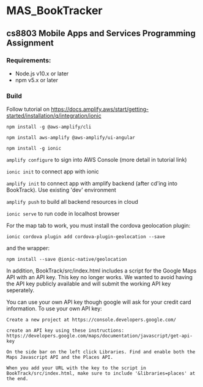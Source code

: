 # MAS_BookTracker
## cs8803 Mobile Apps and Services Programming Assignment
### Requirements:
- Node.js v10.x or later
- npm v5.x or later

### Build
  Follow tutorial on https://docs.amplify.aws/start/getting-started/installation/q/integration/ionic
  
  `npm install -g @aws-amplify/cli`
  
  `npm install aws-amplify @aws-amplify/ui-angular`
  
  `npm install -g ionic`
  
  `amplify configure` to sign into AWS Console (more detail in tutorial link)
  
  `ionic init` to connect app with ionic
  
  `amplify init` to connect app with amplify backend (after cd'ing into BookTrack). Use existing 'dev' environment
  
  `amplify push` to build all backend resources in cloud
  
  `ionic serve` to run code in localhost browser
  
  For the map tab to work, you must install the cordova geolocation plugin:
  
  `ionic cordova plugin add cordova-plugin-geolocation --save`
  
  and the wrapper:
  
  `npm install --save @ionic-native/geolocation`
  
   In addition, BookTrack/src/index.html includes a script for the Google Maps API with an API key. This key no longer works. We wanted to avoid having the API key publicly available and will submit the working API key seperately. 

   You can use your own API key though google will ask for your credit card information. To use your own API key:
  
  
    Create a new project at https://console.developers.google.com/

    create an API key using these instructions: https://developers.google.com/maps/documentation/javascript/get-api-key 

    On the side bar on the left click Libraries. Find and enable both the Maps Javascript API and the Places API.

    When you add your URL with the key to the script in BookTrack/src/index.html, make sure to include '&libraries=places' at the end.
